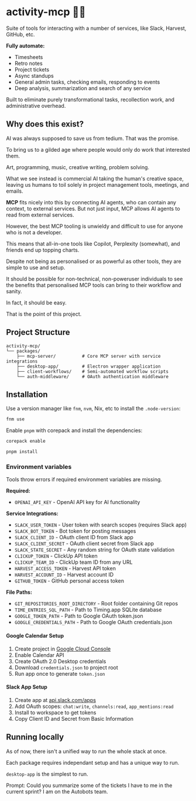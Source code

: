 # activity-mcp 👨‍🏭

Suite of tools for interacting with a number of services, like Slack, Harvest,
GitHub, etc.

**Fully automate:**

- Timesheets
- Retro notes
- Project tickets
- Async standups
- General admin tasks, checking emails, responding to events
- Deep analysis, summarization and search of any service

Built to eliminate purely transformational tasks, recollection work, and
administrative overhead.

## Why does this exist?

AI was always supposed to save us from tedium. That was the promise.

To bring us to a gilded age where people would only do work that interested them.

Art, programming, music, creative writing, problem solving.

What we see instead is commercial AI taking the human's creative space, leaving
us humans to toil solely in project management tools, meetings, and emails.

**MCP** fits nicely into this by connecting AI agents, who can contain any
context, to external services. But not just input, MCP allows AI agents to
read from external services.

However, the best MCP tooling is unwieldy and difficult to use for anyone who
is not a developer.

This means that all-in-one tools like Copilot, Perplexity (somewhat), and
friends end up topping charts.

Despite not being as personalised or as powerful as other tools, they are
simple to use and setup.

It should be possible for non-technical, non-poweruser individuals to see the
benefits that personalised MCP tools can bring to their workflow and sanity.

In fact, it should be easy.

That is the point of this project.

## Project Structure

```
activity-mcp/
└── packages/
    ├── mcp-server/          # Core MCP server with service integrations
    ├── desktop-app/         # Electron wrapper application
    ├── client-workflows/    # Semi-automated workflow scripts
    └── auth-middleware/     # OAuth authentication middleware
```

## Installation

Use a version manager like `fnm`, `nvm`, Nix, etc to install the `.node-version`:
```bash
fnm use
```

Enable `pnpm` with corepack and install the dependencies:
```bash
corepack enable

pnpm install
```

### Environment variables

Tools throw errors if required environment variables are missing.

**Required:**
- `OPENAI_API_KEY` - OpenAI API key for AI functionality

**Service Integrations:**
- `SLACK_USER_TOKEN` - User token with search scopes (requires Slack app)
- `SLACK_BOT_TOKEN` - Bot token for posting messages
- `SLACK_CLIENT_ID` - OAuth client ID from Slack app
- `SLACK_CLIENT_SECRET` - OAuth client secret from Slack app  
- `SLACK_STATE_SECRET` - Any random string for OAuth state validation
- `CLICKUP_TOKEN` - ClickUp API token
- `CLICKUP_TEAM_ID` - ClickUp team ID from any URL
- `HARVEST_ACCESS_TOKEN` - Harvest API token
- `HARVEST_ACCOUNT_ID` - Harvest account ID
- `GITHUB_TOKEN` - GitHub personal access token

**File Paths:**
- `GIT_REPOSITORIES_ROOT_DIRECTORY` - Root folder containing Git repos
- `TIME_ENTRIES_SQL_PATH` - Path to Timing.app SQLite database
- `GOOGLE_TOKEN_PATH` - Path to Google OAuth token.json
- `GOOGLE_CREDENTIALS_PATH` - Path to Google OAuth credentials.json

#### Google Calendar Setup
1. Create project in [Google Cloud Console](https://console.cloud.google.com)
2. Enable Calendar API
3. Create OAuth 2.0 Desktop credentials
4. Download `credentials.json` to project root
5. Run app once to generate `token.json`

#### Slack App Setup  
1. Create app at [api.slack.com/apps](https://api.slack.com/apps)
2. Add OAuth scopes: `chat:write`, `channels:read`, `app_mentions:read`
3. Install to workspace to get tokens
4. Copy Client ID and Secret from Basic Information

## Running locally

As of now, there isn't a unified way to run the whole stack at once.

Each package requires independant setup and has a unique way to run.

`desktop-app` is the simplest to run.

Prompt:
Could you summarize some of the tickets I have to me in the current sprint? I
am on the Autobots team.
